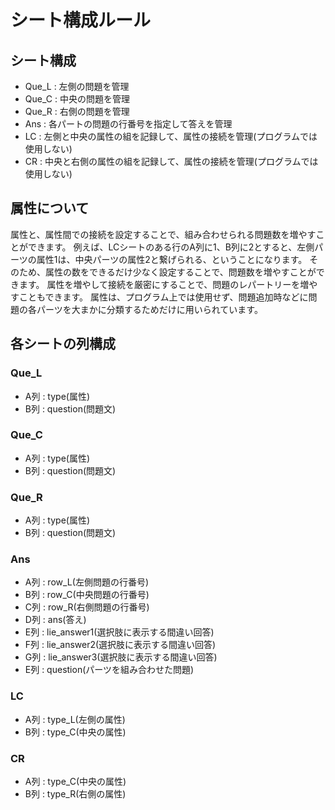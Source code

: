 # シート構成ルール


## シート構成

- Que_L : 左側の問題を管理
- Que_C : 中央の問題を管理
- Que_R : 右側の問題を管理
- Ans : 各パートの問題の行番号を指定して答えを管理
- LC : 左側と中央の属性の組を記録して、属性の接続を管理(プログラムでは使用しない)
- CR : 中央と右側の属性の組を記録して、属性の接続を管理(プログラムでは使用しない)

## 属性について

属性と、属性間での接続を設定することで、組み合わせられる問題数を増やすことができます。
例えば、LCシートのある行のA列に1、B列に2とすると、左側パーツの属性1は、中央パーツの属性2と繋げられる、ということになります。
そのため、属性の数をできるだけ少なく設定することで、問題数を増やすことができます。
属性を増やして接続を厳密にすることで、問題のレパートリーを増やすこともできます。
属性は、プログラム上では使用せず、問題追加時などに問題の各パーツを大まかに分類するためだけに用いられています。

## 各シートの列構成

### Que_L

- A列 : type(属性)
- B列 : question(問題文)

### Que_C

- A列 : type(属性)
- B列 : question(問題文)

### Que_R

- A列 : type(属性)
- B列 : question(問題文)

### Ans

- A列 : row_L(左側問題の行番号)
- B列 : row_C(中央問題の行番号)
- C列 : row_R(右側問題の行番号)
- D列 : ans(答え)
- E列 : lie_answer1(選択肢に表示する間違い回答)
- F列 : lie_answer2(選択肢に表示する間違い回答)
- G列 : lie_answer3(選択肢に表示する間違い回答)
- E列 : question(パーツを組み合わせた問題)

### LC

- A列 : type_L(左側の属性)
- B列 : type_C(中央の属性)

### CR

- A列 : type_C(中央の属性)
- B列 : type_R(右側の属性)
